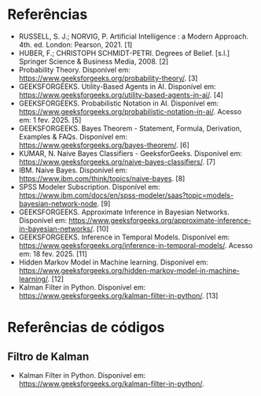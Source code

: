 # Referências

- RUSSELL, S. J.; NORVIG, P. Artificial Intelligence : a Modern Approach. 4th. ed. London: Pearson, 2021. [1]
- HUBER, F.; CHRISTOPH SCHMIDT-PETRI. Degrees of Belief. [s.l.] Springer Science & Business Media, 2008. [2]
- Probability Theory. Disponível em: <https://www.geeksforgeeks.org/probability-theory/>. [3]
- GEEKSFORGEEKS. Utility-Based Agents in AI. Disponível em: <https://www.geeksforgeeks.org/utility-based-agents-in-ai/>. [4]
- GEEKSFORGEEKS. Probabilistic Notation in AI. Disponível em: <https://www.geeksforgeeks.org/probabilistic-notation-in-ai/>. Acesso em: 1 fev. 2025. [5]
- GEEKSFORGEEKS. Bayes Theorem - Statement, Formula, Derivation, Examples & FAQs. Disponível em: <https://www.geeksforgeeks.org/bayes-theorem/>. [6]
- KUMAR, N. Naive Bayes Classifiers - GeeksforGeeks. Disponível em: <https://www.geeksforgeeks.org/naive-bayes-classifiers/>. [7]
- IBM. Naive Bayes. Disponível em: <https://www.ibm.com/think/topics/naive-bayes>. [8]
- SPSS Modeler Subscription. Disponível em: <https://www.ibm.com/docs/en/spss-modeler/saas?topic=models-bayesian-network-node>. [9]
- GEEKSFORGEEKS. Approximate Inference in Bayesian Networks. Disponível em: <https://www.geeksforgeeks.org/approximate-inference-in-bayesian-networks/>. [10]
- GEEKSFORGEEKS. Inference in Temporal Models. Disponível em: <https://www.geeksforgeeks.org/inference-in-temporal-models/>. Acesso em: 18 fev. 2025. [11]
- Hidden Markov Model in Machine learning. Disponível em: <https://www.geeksforgeeks.org/hidden-markov-model-in-machine-learning/>. [12]
- Kalman Filter in Python. Disponível em: <https://www.geeksforgeeks.org/kalman-filter-in-python/>. [13]

# Referências de códigos
## Filtro de Kalman
- Kalman Filter in Python. Disponível em: <https://www.geeksforgeeks.org/kalman-filter-in-python/>.